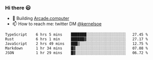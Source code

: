 ### Hi there 😃

- 🔨 Building [Arcade.computer](https://arcade.computer)
- 📫 How to reach me: twitter DM [@kernelsoe](https://twitter.com/kernelsoe)

<!--START_SECTION:waka-->

```txt
TypeScript    6 hrs 5 mins    ███████░░░░░░░░░░░░░░░░░░   27.45 %
Rust          6 hrs 1 min     ██████▓░░░░░░░░░░░░░░░░░░   27.17 %
JavaScript    2 hrs 49 mins   ███▒░░░░░░░░░░░░░░░░░░░░░   12.75 %
Markdown      1 hr 34 mins    █▓░░░░░░░░░░░░░░░░░░░░░░░   07.08 %
JSON          1 hr 29 mins    █▓░░░░░░░░░░░░░░░░░░░░░░░   06.72 %
```

<!--END_SECTION:waka-->
